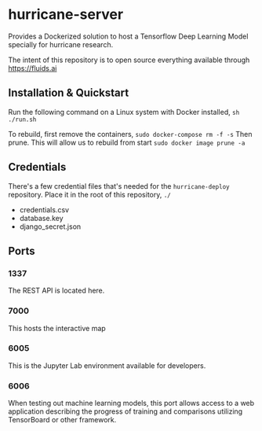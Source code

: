 # hurricane-server
Provides a Dockerized solution to host a Tensorflow Deep Learning Model specially for hurricane research. 

The intent of this repository is to open source everything available through https://fluids.ai

## Installation & Quickstart

Run the following command on a Linux system with Docker installed,
`sh ./run.sh`

To rebuild, first remove the containers,
`sudo docker-compose rm -f -s`
Then prune. This will allow us to rebuild from start
`sudo docker image prune -a`

## Credentials

There's a few credential files that's needed for the `hurricane-deploy` repository. Place it in the root of this repository, `./`

 - credentials.csv
 - database.key
 - django_secret.json

## Ports

### 1337

The REST API is located here.

### 7000

This hosts the interactive map

### 6005

This is the Jupyter Lab environment available for developers.

### 6006

When testing out machine learning models, this port allows access to a web application describing the progress of training and comparisons utilizing TensorBoard or other framework.

